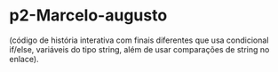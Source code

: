 # p2-Marcelo-augusto
(código de história interativa com finais diferentes que usa condicional if/else, variáveis do tipo string, além de usar comparações de string no enlace).
